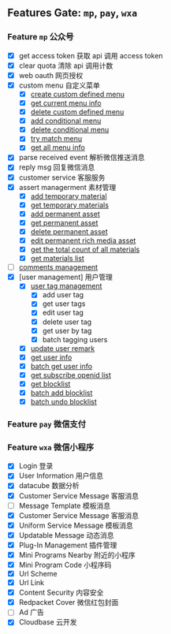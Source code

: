 ## Features Gate: `mp`, `pay`, `wxa`

### Feature `mp`  公众号
- [x] get access token  获取 api 调用 access token
- [x] clear quota  清除 api 调用计数
- [x] web oauth 网页授权
- [x] custom menu  自定义菜单
  - [x] [create custom defined menu](https://developers.weixin.qq.com/doc/offiaccount/Custom_Menus/Creating_Custom-Defined_Menu.html)
  - [x] [get current menu info](https://developers.weixin.qq.com/doc/offiaccount/Custom_Menus/Querying_Custom_Menus.html)
  - [x] [delete custom defined menu](https://developers.weixin.qq.com/doc/offiaccount/Custom_Menus/Deleting_Custom-Defined_Menu.html)
  - [x] [add conditional menu ](https://developers.weixin.qq.com/doc/offiaccount/Custom_Menus/Personalized_menu_interface.html#0)
  - [x] [delete conditional menu](https://developers.weixin.qq.com/doc/offiaccount/Custom_Menus/Personalized_menu_interface.html#1)
  - [x] [try match menu](https://developers.weixin.qq.com/doc/offiaccount/Custom_Menus/Personalized_menu_interface.html#2)
  - [x] [get all menu info](https://developers.weixin.qq.com/doc/offiaccount/Custom_Menus/Getting_Custom_Menu_Configurations.html)
- [x] parse received event  解析微信推送消息
- [x] reply msg  回复微信消息
- [x] customer service  客服服务
- [x] assert managerment  素材管理
  - [x] [add temporary material](https://developers.weixin.qq.com/doc/offiaccount/Asset_Management/New_temporary_materials.html)
  - [x] [get temporary materials](https://developers.weixin.qq.com/doc/offiaccount/Asset_Management/Get_temporary_materials.html)
  - [x] [add permanent asset](https://developers.weixin.qq.com/doc/offiaccount/Asset_Management/Adding_Permanent_Assets.html)
  - [x] [get permanent asset](https://developers.weixin.qq.com/doc/offiaccount/Asset_Management/Getting_Permanent_Assets.html)
  - [x] [delete permanent asset](https://developers.weixin.qq.com/doc/offiaccount/Asset_Management/Deleting_Permanent_Assets.html)
  - [x] [edit permanent rich media asset](https://developers.weixin.qq.com/doc/offiaccount/Asset_Management/Editing_Permanent_Rich_Media_Assets.html)
  - [x] [get the total count of all materials](https://developers.weixin.qq.com/doc/offiaccount/Asset_Management/Get_the_total_of_all_materials.html)
  - [x] [get materials list](https://developers.weixin.qq.com/doc/offiaccount/Asset_Management/Get_materials_list.html)
- [ ] [comments management](https://developers.weixin.qq.com/doc/offiaccount/Comments_management/Image_Comments_Management_Interface.html)
- [x] [user management]  用户管理
  - [x] [user tag management](https://developers.weixin.qq.com/doc/offiaccount/User_Management/User_Tag_Management.html)
    - [x] add user tag
    - [x] get user tags
    - [x] edit user tag
    - [x] delete user tag
    - [x] get user by tag
    - [x] batch tagging users
  - [x] [update user remark](https://developers.weixin.qq.com/doc/offiaccount/User_Management/Configuring_user_notes.html)
  - [x] [get user info](https://developers.weixin.qq.com/doc/offiaccount/User_Management/Get_users_basic_information_UnionID.html#UinonId)
  - [x] [batch get user info](https://developers.weixin.qq.com/doc/offiaccount/User_Management/Get_users_basic_information_UnionID.html#UinonId)
  - [x] [get subscribe openid list](https://developers.weixin.qq.com/doc/offiaccount/User_Management/Getting_a_User_List.html)
  - [x] [get blocklist](https://developers.weixin.qq.com/doc/offiaccount/User_Management/Manage_blacklist.html)
  - [x] [batch add blocklist](https://developers.weixin.qq.com/doc/offiaccount/User_Management/Manage_blacklist.html)
  - [x] [batch undo blocklist](https://developers.weixin.qq.com/doc/offiaccount/User_Management/Manage_blacklist.html)

### Feature `pay`  微信支付

### Feature `wxa`  微信小程序
- [x] Login  登录
- [x] User Information  用户信息
- [x] datacube  数据分析
- [x] Customer Service Message  客服消息
- [ ] Message Template  模板消息
- [x] Customer Service Message  客服消息
- [x] Uniform Service Message  模板消息
- [x] Updatable Message  动态消息
- [x] Plug-In Management  插件管理
- [x] Mini Programs Nearby  附近的小程序
- [x] Mini Program Code  小程序码
- [x] Url Scheme
- [x] Url Link
- [x] Content Security  内容安全
- [x] Redpacket Cover  微信红包封面
- [ ] Ad  广告
- [x] Cloudbase  云开发
